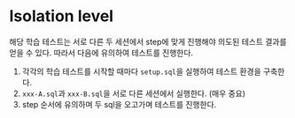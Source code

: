 # Isolation level

해당 학습 테스트는 서로 다른 두 세션에서 step에 맞게 진행해야 의도된 테스트 결과를 얻을 수 있다. 따라서 다음에 유의하여 테스트를 진행한다.

1. 각각의 학습 테스트를 시작할 때마다 `setup.sql`을 실행하여 테스트 환경을 구축한다.
2. `xxx-A.sql`과 `xxx-B.sql`을 서로 다른 세션에서 실행한다. (매우 중요)
3. step 순서에 유의하며 두 sql을 오고가며 테스트를 진행한다.
